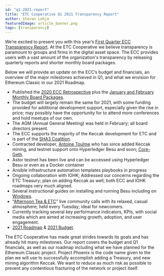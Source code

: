 ```yaml
---
id: "q1-2021-report"
title: "ETC Cooperative Q1 2021 Transparency Report"
author: Stevan Lohja
featuredImage: article_banner.png
tags: [transparency]
---
```


We’re excited to present you with this year’s [First Quarter ECC Transparency Report](/ETC-Coop-Q1-2021-Report.pdf). At the ETC Cooperative we believe transparency is paramount to groups and firms in the digital asset space. The ECC provides users with a vast amount of the organization's transparency by releasing quarterly reports and shorter monthly board packages.

Below we will provide an update on the ECC’s budget and financials, an overview of the major milestones achieved in Q1, and what we envision for Ethereum Classic in our 2021 Roadmap.

- Published the [2020 ECC Retrospective](https://etccooperative.org/posts/2021-19-02-2020-retrospective) plus the [January and February Monthly Board Packages](https://etccooperative.org/ETC-Coop-Board-Package-January-February-2021.pdf).
- The budget will largely remain the same for 2021, with some funding provided for additional development support, especially given the rise in price; may possibly have the opportunity for to attend more conferences and hold meetups of our own.
- The AGM (Annual General Meeting) was held in February; all board directors present.
- The ECC supports the majority of the Keccak development for ETC and is part of the [SHA3 Coalition](https://t.me/sha3etc).
- Contracted developer, [Antoine Toulme](https://www.linkedin.com/in/toulmean) who has since added Keccak mining, and testnet support onto Hyperledger Besu and soon; [Core-Geth](https://github.com/etclabscore/core-geth/pull/369).
- Astor testnet has been live and can be accessed using Hyperledger Besu or even as a Docker container
- Ansible infrastructure automation templates playbooks in progress
- Ongoing collaboration with IOHK; Addressed our concerns regarding the ETC Treasury; plan on adding Keccak as well; both ECC and IOHK roadmaps very much aligned.
- Several instructional guides on installing and running Besu including on [Windows](https://medium.com/etccooperative/how-to-use-hyperledger-besu-on-windows-62c700c7b941?source=collection_home---4------3-----------------------).
- “[Afternoon Tea & ETC](https://github.com/ethereumclassic/community-calls/blob/main/recurring_call_Tea_and_ETC.md)” live community calls with its relaxed, casual atmosphere; held every Tuesday; ideal for newcomers.
- Currently tracking several key performance indicators, KPIs, with social media which are aimed at increasing growth, adoption, and user engagement.
- [2021 Roadmap](/ETC-Cooperative-Roadmap-2021.pdf) & [2021 Budget](/ETC-Coop-Q1-2021-Budget.xlsx).

The ETC Cooperative has made great strides towards its goals and has already hit many milestones. Our report covers the budget and Q1 financials, as well as our roadmap including what we have planned for the Ethereum Classic project. Project Phoenix is the code name given to the plan we will use to successfully accomplish adding a Treasury, and new mining algorithm Keccak. We want to reduce as much risk as possible to prevent any contentious fracturing of the network or project itself.
